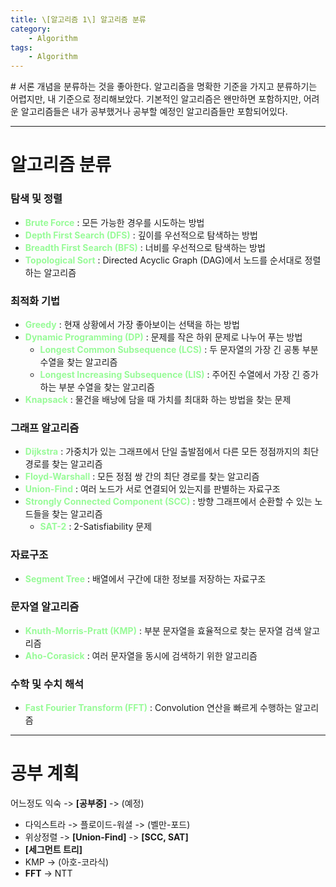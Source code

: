 ```yaml
---
title: \[알고리즘 1\] 알고리즘 분류
category:
    - Algorithm
tags:
    - Algorithm
---
```

<div>
# 서론
개념을 분류하는 것을 좋아한다.
알고리즘을 명확한 기준을 가지고 분류하기는 어렵지만, 내 기준으로 정리해보았다. 기본적인 알고리즘은 왠만하면 포함하지만, 어려운 알고리즘들은 내가 공부했거나 공부할 예정인 알고리즘들만 포함되어있다.

---

# 알고리즘 분류

### 탐색 및 정렬
- **<span style="color: #98FB98;">Brute Force</span>** : 모든 가능한 경우를 시도하는 방법
- **<span style="color: #98FB98;">Depth First Search (DFS)</span>** : 깊이를 우선적으로 탐색하는 방법
- **<span style="color: #98FB98;">Breadth First Search (BFS)</span>** : 너비를 우선적으로 탐색하는 방법
- **<span style="color: #98FB98;">Topological Sort</span>** : Directed Acyclic Graph (DAG)에서 노드를 순서대로 정렬하는 알고리즘

### 최적화 기법
- **<span style="color: #98FB98;">Greedy</span>** : 현재 상황에서 가장 좋아보이는 선택을 하는 방법
- **<span style="color: #98FB98;">Dynamic Programming (DP)</span>** : 문제를 작은 하위 문제로 나누어 푸는 방법
    + **<span style="color: #98FB98;">Longest Common Subsequence (LCS)</span>** : 두 문자열의 가장 긴 공통 부분 수열을 찾는 알고리즘
    + **<span style="color: #98FB98;">Longest Increasing Subsequence (LIS)</span>** : 주어진 수열에서 가장 긴 증가하는 부분 수열을 찾는 알고리즘
- **<span style="color: #98FB98;">Knapsack</span>** : 물건을 배낭에 담을 때 가치를 최대화 하는 방법을 찾는 문제

### 그래프 알고리즘
- **<span style="color: #98FB98;">Dijkstra</span>** : 가중치가 있는 그래프에서 단일 출발점에서 다른 모든 정점까지의 최단 경로를 찾는 알고리즘
- **<span style="color: #98FB98;">Floyd-Warshall</span>** : 모든 정점 쌍 간의 최단 경로를 찾는 알고리즘
- **<span style="color: #98FB98;">Union-Find</span>** : 여러 노드가 서로 연결되어 있는지를 판별하는 자료구조
- **<span style="color: #98FB98;">Strongly Connected Component (SCC)</span>** : 방향 그래프에서 순환할 수 있는 노드들을 찾는 알고리즘
    + **<span style="color: #98FB98;">SAT-2</span>** : 2-Satisfiability 문제

### 자료구조
- **<span style="color: #98FB98;">Segment Tree</span>** : 배열에서 구간에 대한 정보를 저장하는 자료구조

### 문자열 알고리즘
- **<span style="color: #98FB98;">Knuth-Morris-Pratt (KMP)</span>** : 부분 문자열을 효율적으로 찾는 문자열 검색 알고리즘
- **<span style="color: #98FB98;">Aho-Corasick</span>** : 여러 문자열을 동시에 검색하기 위한 알고리즘

### 수학 및 수치 해석
- **<span style="color: #98FB98;">Fast Fourier Transform (FFT)</span>** : Convolution 연산을 빠르게 수행하는 알고리즘



---

# 공부 계획

어느정도 익숙 -> **\[공부중\]** -> \(예정\)

- 다익스트라 -> 플로이드-워셜 -> \(벨만-포드\)
- 위상정렬 -> **\[Union-Find\]** -> **\[SCC, SAT\]**
- **\[세그먼트 트리\]**
- KMP -> \(아호-코라식\)
- **FFT** -> NTT

</div>